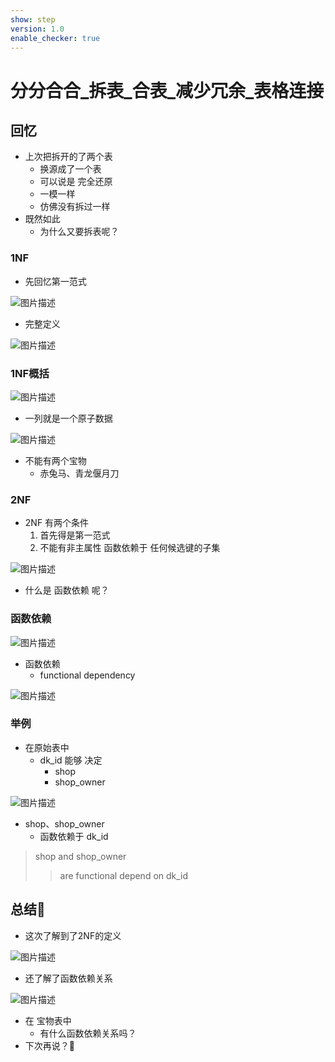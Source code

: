 ```yaml
---
show: step
version: 1.0
enable_checker: true
---
```


#  分分合合_拆表_合表_减少冗余_表格连接     
 
##  回忆

- 上次把拆开的了两个表 
	- 换源成了一个表
	- 可以说是 完全还原
	- 一模一样
	- 仿佛没有拆过一样
- 既然如此
	- 为什么又要拆表呢？

### 1NF
- 先回忆第一范式

![图片描述](https://doc.shiyanlou.com/courses/uid1190679-20230924-1695527097210)

- 完整定义

![图片描述](https://doc.shiyanlou.com/courses/uid1190679-20230924-1695527116407)

### 1NF概括

![图片描述](https://doc.shiyanlou.com/courses/uid1190679-20230924-1695527138510)

- 一列就是一个原子数据

![图片描述](https://doc.shiyanlou.com/courses/uid1190679-20230901-1693566271368)

- 不能有两个宝物
	- 赤兔马、青龙偃月刀

### 2NF

- 2NF 有两个条件
	1. 首先得是第一范式
	2. 不能有非主属性 函数依赖于 任何候选键的子集

![图片描述](https://doc.shiyanlou.com/courses/uid1190679-20230924-1695527347889)

- 什么是 函数依赖 呢？

### 函数依赖

![图片描述](https://doc.shiyanlou.com/courses/uid1190679-20230924-1695527547146)

- 函数依赖
	- functional dependency

![图片描述](https://doc.shiyanlou.com/courses/uid1190679-20230924-1695527640816)

### 举例

- 在原始表中
	- dk_id 能够 决定
		- shop
		- shop_owner

![图片描述](https://doc.shiyanlou.com/courses/uid1190679-20230924-1695526535688)

- shop、shop_owner 
	- 函数依赖于 dk_id

> shop and shop_owner		
>> are functional depend on dk_id

##  总结🤔

- 这次了解到了2NF的定义

![图片描述](https://doc.shiyanlou.com/courses/uid1190679-20230924-1695527347889)

- 还了解了函数依赖关系

![图片描述](https://doc.shiyanlou.com/courses/uid1190679-20230622-1687432218520)

- 在 宝物表中
	- 有什么函数依赖关系吗？
- 下次再说？👋

